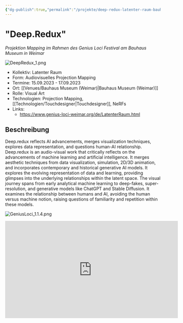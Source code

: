 ```yaml
---
{"dg-publish":true,"permalink":"/projekte/deep-redux-latenter-raum-bauhaus-museum-weimar/"}
---
```


# "Deep.Redux"

*Projektion Mapping im Rahmen des Genius Loci Festival am Bauhaus Museum in Weimar*

![DeepRedux_1.png](/img/user/Attachments/DeepRedux_1.png)

- Kollektiv: Latenter Raum
- Form: Audiovisuelles Projection Mapping
- Termine: 15.09.2023 - 17.09.2023
- Ort: [[Venues/Bauhaus Museum (Weimar)\|Bauhaus Museum (Weimar)]]
- Rolle: Visual Art
- Technologien: Projection Mapping, [[Technologien/Touchdesigner\|Touchdesigner]], NeRFs
- Links: 
	- https://www.genius-loci-weimar.org/de/LatenterRaum.html
## Beschreibung
Deep.redux reflects AI advancements, merges visualization techniques, explores data representation, and questions human-AI relationship. Deep.redux is an audio-visual work that critically reflects on the advancements of machine learning and artificial intelligence. It merges aesthetic techniques from data visualization, simulation, 2D/3D animation, and incorporates contemporary and historical generative AI models. It explores the evolving representation of data and learning, providing glimpses into the underlying relationships within the latent space. The visual journey spans from early analytical machine learning to deep-fakes, super-resolution, and generative models like ChatGPT and Stable Diffusion. It examines the relationship between humans and AI, avoiding the human versus machine notion, raising questions of familiarity and repetition within these models.

![GeniusLoci_1.1.4.png](/img/user/Attachments/GeniusLoci_1.1.4.png)

<div style="text-align: center;"> <iframe width="560" height="315" src="https://www.youtube.com/embed/1kLhaVJitK8?si=Xf62yK7XcN9XzsV2&amp;start=30" title="YouTube video player" frameborder="0" allow="accelerometer; autoplay; clipboard-write; encrypted-media; gyroscope; picture-in-picture; web-share" referrerpolicy="strict-origin-when-cross-origin" allowfullscreen></iframe></div>